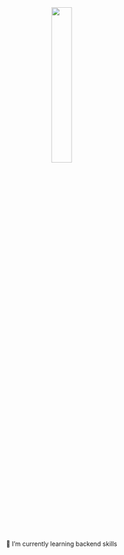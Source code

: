 <!--
## Hi there 👋
-->

<!--
**joonangler/joonangler** is a ✨ _special_ ✨ repository because its `README.md` (this file) appears on your GitHub profile.

Here are some ideas to get you started:

- 🔭 I’m currently working on ...
- 🌱 I’m currently learning ...
- 👯 I’m looking to collaborate on ...
- 🤔 I’m looking for help with ...
- 💬 Ask me about ...
- 📫 How to reach me: ...
- 😄 Pronouns: ...
- ⚡ Fun fact: ...
-->

<!--
<p align=center>
  안녕하세요! 함께 일하고 싶은 개발자를 꿈꾸며,<br>
  꾸준함과 성실함을 바탕으로 깊이 있는 개발자가 되기 위해 노력하고 있습니다 🚀
</p>

<br>

<div align="center">
  <img src="https://github-readme-streak-stats-vmly.vercel.app?user=joonangler&theme=discord-old-blurple&border_radius=16&date_format=%5BY.%5Dn.j&currStreakNum=FFFFFF&sideNums=FFFFFF&border=5F72D1&background=0E1116" height=200 alt="GitHub Streak" />
</div>
-->

<div align="center">
  <img src="https://noticon-static.tammolo.com/dgggcrkxq/image/upload/v1670808982/noticon/rsidlbh01eu3ycxond0r.gif" width=30% />
</div>
<br><br>
<div align="center">
  🌱 I’m currently learning backend skills
</div>

###

